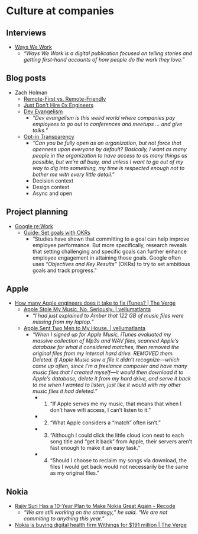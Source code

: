 # Culture at companies


## Interviews

- [Ways We Work](http://wayswework.io/)
  - _“Ways We Work is a digital publication focused on telling stories and getting first-hand accounts of how people do the work they love.”_



## Blog posts

- Zach Holman
  - [Remote-First vs. Remote-Friendly](http://zachholman.com/posts/remote-first/)
  - [Just Don’t Hire 0x Engineers](http://zachholman.com/posts/0x-engineers/)
  - [Dev Evangelism](http://zachholman.com/posts/dev-evangelism/)
    - _“Dev evangelism is this weird world where companies pay employees to go out to conferences and meetups … and give talks.”_
  - [Opt-in Transparency](http://zachholman.com/posts/opt-in-transparency/)
    - _“Can you be fully open as an organization, but not force that openness upon everyone by default? Basically, I want as many people in the organization to have access to as many things as possible, but we’re all busy, and unless I want to go out of my way to dig into something, my time is respected enough not to bother me with every little detail.”_
    - Decision context
    - Design context
    - Async and open




## Project planning

- [Google re:Work](https://rework.withgoogle.com/)
  - [Guide: Set goals with OKRs](https://rework.withgoogle.com/guides/set-goals-with-okrs/steps/introduction/)
    - “Studies have shown that committing to a goal can help improve employee performance. But more specifically, research reveals that setting challenging and specific goals can further enhance employee engagement in attaining those goals. Google often uses _“Objectives and Key Results”_ (OKRs) to try to set ambitious goals and track progress.”



## Apple

- [How many Apple engineers does it take to fix iTunes? | The Verge](http://www.theverge.com/2016/5/18/11699020/how-many-apple-engineers-does-it-take-to-fix-itunes)
  - [Apple Stole My Music. No, Seriously. | vellumatlanta](https://blog.vellumatlanta.com/2016/05/04/apple-stole-my-music-no-seriously/)
    - _“I had just explained to Amber that 122 GB of music files were missing from my laptop.”_
  - [Apple Sent Two Men to My House. | vellumatlanta](https://blog.vellumatlanta.com/2016/05/17/apple-sent-two-men-to-my-house-no-they-werent-assassins/)
    - _“When I signed up for Apple Music, iTunes evaluated my massive collection of Mp3s and WAV files, scanned Apple’s database for what it considered matches, then removed the original files from my internal hard drive. REMOVED them. Deleted. If Apple Music saw a file it didn’t recognize—which came up often, since I’m a freelance composer and have many music files that I created myself—it would then download it to Apple’s database, delete it from my hard drive, and serve it back to me when I wanted to listen, just like it would with my other music files it had deleted.”_
      - 1. “If Apple serves me my music, that means that when I don’t have wifi access, I can’t listen to it.”
      - 2. “What Apple considers a “match” often isn’t.”
      - 3. “Although I could click the little cloud icon next to each song title and “get it back” from Apple, their servers aren’t fast enough to make it an easy task.”
      - 4. “Should I choose to reclaim my songs via download, the files I would get back would not necessarily be the same as my original files.”



## Nokia

- [Rajiv Suri Has a 10-Year Plan to Make Nokia Great Again - Recode](http://www.recode.net/2016/2/21/11588074/rajiv-suri-has-a-10-year-plan-to-make-nokia-great-again)
  - _“We are still working on the strategy,” he said. “We are not commiting to anything this year.”_
- [Nokia is buying digital health firm Withings for $191 million | The Verge](http://www.theverge.com/2016/4/26/11507226/nokia-acquire-withings)
